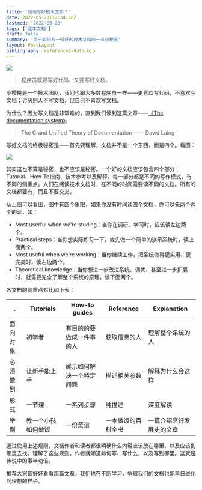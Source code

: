 ```yaml
---
title: '如何写好技术文档？'
date: 2022-05-23T12:34:56Z
lastmod: '2022-05-23'
tags: ['基本文档']
draft: false
summary: '关于如何写一份好的技术文档的一点小秘密'
layout: PostLayout
bibliography: references-data.bib
---
```


![](/static/images/write-docs/write-docs.png)

> 程序员既要写好代码，又要写好文档。

小樱桃是一个技术团队，我们也跟大多数程序员一样——更喜欢写代码，不喜欢写文档；讨厌别人不写文档，但自己不喜欢写文档。

为什么？因为写文档是非常难的，直到我们读到这篇文章——[《The documentation system》](https://documentation.divio.com/)。

> The Grand Unified Theory of Documentation
> —— David Laing

写好文档的终极秘密是——首先要理解，文档并不是一个东西，而是四个。看图：

![](/static/images/write-docs/overview.png)

其实这也不算是秘密，也不应该是秘密。一个好的文档应该包含四个部分：Tutorial、How-To指南、技术参考以及解释。每一部分都是不同的写作模式，有不同的侧重点。人们在阅读技术文档时，在不同的时间需要读不同的文档。所有的文档都要有，而且不要交叉。

从上图可以看出，图中有四个象限，如果你没有时间读四个文档，你可以先两个两个的读，如：

- Most userful when we're studing：当你在调研、学习时，应该读左边两个。
- Practical steps：当你想实际练习一下，或先做一个简单的演示系统时，读上面两个。
- Most useful when we're working：当你继续工作，把系统做得更实用、更完美时，读右边两个。
- Theoretical knowledge：当你想进一步改进系统、调优、甚至进一步扩展时，就需要完全了解整个系统的原理，读下面两个。

各文档的侧重点对比如下表：

| .          | Tutorials | How-to guides | Reference | Explanation |
|-----------|-------------|-----------|-------------|-----------------
| 面向对象    |初学者        | 有目的的要做成一件事的人 | 获取信息的人 | 理解整个系统的人
| 必须做到    |让新手能上手  | 展示如何解决一个特定问题 | 描述相关参数 | 解释为什么会这样
| 形式        |一节课      |一系列步骤   | 纯描述 | 深度解读
| 举例        |教一个小孩如何做饭|一份菜谱 | 一本做饭的百科全书 | 一篇介绍烹饪发展史的文章

通过使用上述规则，文档作者和读者都很明确什么内容应该放在哪里，以及应该到哪里去找。理解了这些规则，作者就知道如何写、写什么，以及写到哪里。这就是传说中的事半功倍。

推荐大家都好好看看那篇文章，我们也在不断学习，争取我们的文档也能早日进化到理想的样子。

